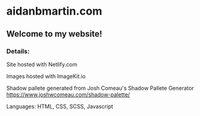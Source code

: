 # aidanbmartin.com

## Welcome to my website!

### Details:

Site hosted with Netlify.com

Images hosted with ImageKit.io

Shadow pallete generated from Josh Comeau's Shadow Pallete Generator 
https://www.joshwcomeau.com/shadow-palette/

Languages: HTML, CSS, SCSS, Javascript